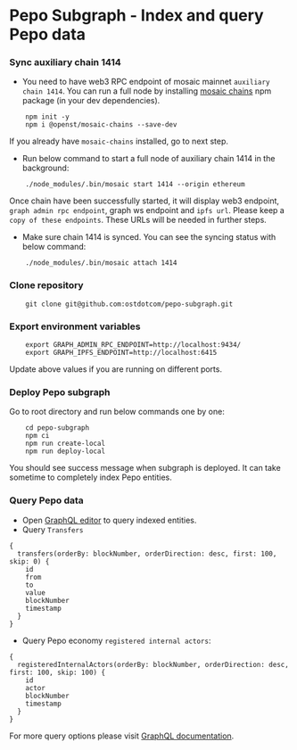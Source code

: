 # Pepo Subgraph - Index and query Pepo data

### Sync auxiliary chain 1414

- You need to have web3 RPC endpoint of mosaic mainnet `auxiliary chain 1414`. You can run a full node by installing [mosaic chains](https://github.com/mosaicdao/mosaic-chains) npm package (in your 
dev dependencies).

```
    npm init -y
    npm i @openst/mosaic-chains --save-dev
```
If you already have `mosaic-chains` installed, go to next step.

- Run below command to start a full node of auxiliary chain 1414 in the background:

```
    ./node_modules/.bin/mosaic start 1414 --origin ethereum 
```
Once chain have been successfully started, it will display web3 endpoint, `graph admin rpc endpoint`, graph ws endpoint and `ipfs url`. Please keep a `copy of these endpoints`. These URLs will be 
needed in further steps.

- Make sure chain 1414 is synced. You can see the syncing status with below command:
```
    ./node_modules/.bin/mosaic attach 1414
```

### Clone repository
```
    git clone git@github.com:ostdotcom/pepo-subgraph.git
```

### Export environment variables

```
    export GRAPH_ADMIN_RPC_ENDPOINT=http://localhost:9434/
    export GRAPH_IPFS_ENDPOINT=http://localhost:6415
```
Update above values if you are running on different ports.

### Deploy Pepo subgraph

Go to root directory and run below commands one by one:
```
    cd pepo-subgraph
    npm ci
    npm run create-local 
    npm run deploy-local
```

You should see success message when subgraph is deployed. 
It can take sometime to completely index Pepo entities.

### Query Pepo data

- Open [GraphQL editor](http://localhost:11414/subgraphs/name/ostdotcom/pepo-subgraph/graphql) to query indexed entities. 
- Query `Transfers`
```
{
  transfers(orderBy: blockNumber, orderDirection: desc, first: 100, skip: 0) {
    id
    from
    to
    value
    blockNumber
    timestamp
  }
}
```
- Query Pepo economy `registered internal actors`:
```
{
  registeredInternalActors(orderBy: blockNumber, orderDirection: desc, first: 100, skip: 100) {
    id
    actor
    blockNumber
    timestamp
  }
}
```


For more query options please visit [GraphQL documentation](https://graphql.org/learn/queries/).
 
